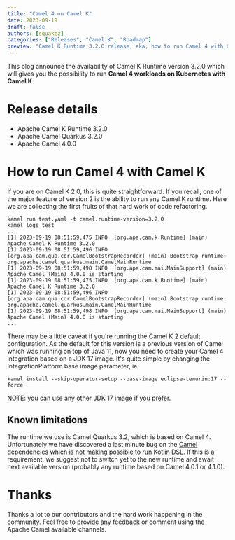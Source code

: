 ```yaml
---
title: "Camel 4 on Camel K"
date: 2023-09-19
draft: false
authors: [squakez]
categories: ["Releases", "Camel K", "Roadmap"]
preview: "Camel K Runtime 3.2.0 release, aka, how to run Camel 4 with Camel K."
---
```


This blog announce the availability of Camel K Runtime version 3.2.0 which will gives you the possibility to run **Camel 4 workloads on Kubernetes with Camel K**.

# Release details

* Apache Camel K Runtime 3.2.0
* Apache Camel Quarkus 3.2.0
* Apache Camel 4.0.0

# How to run Camel 4 with Camel K

If you are on Camel K 2.0, this is quite straightforward. If you recall, one of the major feature of version 2 is the ability to run any Camel K runtime. Here we are collecting the first fruits of that hard work of code refactoring.

```
kamel run test.yaml -t camel.runtime-version=3.2.0
kamel logs test
...
[1] 2023-09-19 08:51:59,475 INFO  [org.apa.cam.k.Runtime] (main) Apache Camel K Runtime 3.2.0
[1] 2023-09-19 08:51:59,496 INFO  [org.apa.cam.qua.cor.CamelBootstrapRecorder] (main) Bootstrap runtime: org.apache.camel.quarkus.main.CamelMainRuntime
[1] 2023-09-19 08:51:59,498 INFO  [org.apa.cam.mai.MainSupport] (main) Apache Camel (Main) 4.0.0 is starting
[1] 2023-09-19 08:51:59,475 INFO  [org.apa.cam.k.Runtime] (main) Apache Camel K Runtime 3.2.0
[1] 2023-09-19 08:51:59,496 INFO  [org.apa.cam.qua.cor.CamelBootstrapRecorder] (main) Bootstrap runtime: org.apache.camel.quarkus.main.CamelMainRuntime
[1] 2023-09-19 08:51:59,498 INFO  [org.apa.cam.mai.MainSupport] (main) Apache Camel (Main) 4.0.0 is starting
...
```

There may be a little caveat if you're running the Camel K 2 default configuration. As the default for this version is a previous version of Camel which was running on top of Java 11, now you need to create your Camel 4 integration based on a JDK 17 image. It's quite simple by changing the IntegrationPlatform base image parameter, ie:

```
kamel install --skip-operator-setup --base-image eclipse-temurin:17 --force
```

NOTE: you can use any other JDK 17 image if you prefer.

## Known limitations

The runtime we use is Camel Quarkus 3.2, which is based on Camel 4. Unfortunately we have discovered a last minute bug on the [Camel dependencies which is not making possible to run Kotlin DSL](https://github.com/apache/camel-k/issues/4738). If this is a requirement, we suggest not to switch yet to the new runtime and await next available version (probably any runtime based on Camel 4.0.1 or 4.1.0).

# Thanks

Thanks a lot to our contributors and the hard work happening in the community. Feel free to provide any feedback or comment using the Apache Camel available channels.

